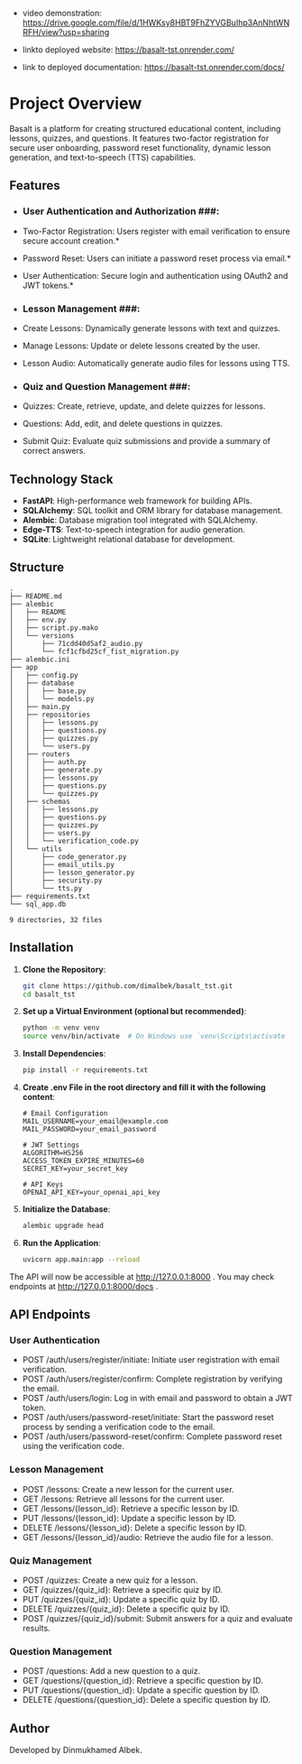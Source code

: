 - video demonstration: https://drive.google.com/file/d/1HWKsy8HBT9FhZYVGBuIhp3AnNhtWNRFH/view?usp=sharing

- linkto deployed website: https://basalt-tst.onrender.com/

- link to deployed documentation: https://basalt-tst.onrender.com/docs/

# **Project Overview**
Basalt is a platform for creating structured educational content, including lessons, quizzes, and questions. It features two-factor registration for secure user onboarding, password reset functionality, dynamic lesson generation, and text-to-speech (TTS) capabilities.

## **Features**

- ### **User Authentication and Authorization** ###:
- Two-Factor Registration: Users register with email verification to ensure secure account creation.*
- Password Reset: Users can initiate a password reset process via email.*
- User Authentication: Secure login and authentication using OAuth2 and JWT tokens.*
  
- ### **Lesson Management** ###: 
- Create Lessons: Dynamically generate lessons with text and quizzes.
- Manage Lessons: Update or delete lessons created by the user.
- Lesson Audio: Automatically generate audio files for lessons using TTS.

- ### **Quiz and Question Management** ###:
- Quizzes: Create, retrieve, update, and delete quizzes for lessons.
- Questions: Add, edit, and delete questions in quizzes.
- Submit Quiz: Evaluate quiz submissions and provide a summary of correct answers.

## **Technology Stack**

- **FastAPI**: High-performance web framework for building APIs.
- **SQLAlchemy**: SQL toolkit and ORM library for database management.
- **Alembic**: Database migration tool integrated with SQLAlchemy.
- **Edge-TTS**: Text-to-speech integration for audio generation.
- **SQLite**: Lightweight relational database for development.


## **Structure**
```
.
├── README.md
├── alembic
│   ├── README
│   ├── env.py
│   ├── script.py.mako
│   └── versions
│       ├── 71cdd40d5af2_audio.py
│       └── fcf1cfbd25cf_fist_migration.py
├── alembic.ini
├── app
│   ├── config.py
│   ├── database
│   │   ├── base.py
│   │   └── models.py
│   ├── main.py
│   ├── repositories
│   │   ├── lessons.py
│   │   ├── questions.py
│   │   ├── quizzes.py
│   │   └── users.py
│   ├── routers
│   │   ├── auth.py
│   │   ├── generate.py
│   │   ├── lessons.py
│   │   ├── questions.py
│   │   └── quizzes.py
│   ├── schemas
│   │   ├── lessons.py
│   │   ├── questions.py
│   │   ├── quizzes.py
│   │   ├── users.py
│   │   └── verification_code.py
│   └── utils
│       ├── code_generator.py
│       ├── email_utils.py
│       ├── lesson_generator.py
│       ├── security.py
│       └── tts.py
├── requirements.txt
└── sql_app.db

9 directories, 32 files
```


## **Installation**

1. **Clone the Repository**:
    ```bash
    git clone https://github.com/dimalbek/basalt_tst.git
    cd basalt_tst
    ```

2. **Set up a Virtual Environment (optional but recommended)**:
    ```bash
    python -m venv venv
    source venv/bin/activate  # On Windows use `venv\Scripts\activate
    ```

3. **Install Dependencies**:
    ```bash
    pip install -r requirements.txt
    ```


4. **Create .env File in the root directory and fill it with the following content**:
    ```
    # Email Configuration
    MAIL_USERNAME=your_email@example.com
    MAIL_PASSWORD=your_email_password

    # JWT Settings
    ALGORITHM=HS256
    ACCESS_TOKEN_EXPIRE_MINUTES=60
    SECRET_KEY=your_secret_key

    # API Keys
    OPENAI_API_KEY=your_openai_api_key
    ```

5. **Initialize the Database**:
    ```bash
    alembic upgrade head
    ```

6. **Run the Application**:
    ```bash
    uvicorn app.main:app --reload
    ```

The API will now be accessible at http://127.0.0.1:8000 .
You may check endpoints at http://127.0.0.1:8000/docs .

## **API Endpoints**
### User Authentication ###

- POST /auth/users/register/initiate: Initiate user registration with email verification.
- POST /auth/users/register/confirm: Complete registration by verifying the email.
- POST /auth/users/login: Log in with email and password to obtain a JWT token.
- POST /auth/users/password-reset/initiate: Start the password reset process by sending a verification code to the email.
- POST /auth/users/password-reset/confirm: Complete password reset using the verification code.

### Lesson Management ###

- POST /lessons: Create a new lesson for the current user.
- GET /lessons: Retrieve all lessons for the current user.
- GET /lessons/{lesson_id}: Retrieve a specific lesson by ID.
- PUT /lessons/{lesson_id}: Update a specific lesson by ID.
- DELETE /lessons/{lesson_id}: Delete a specific lesson by ID.
- GET /lessons/{lesson_id}/audio: Retrieve the audio file for a lesson.

### Quiz Management ###

- POST /quizzes: Create a new quiz for a lesson.
- GET /quizzes/{quiz_id}: Retrieve a specific quiz by ID.
- PUT /quizzes/{quiz_id}: Update a specific quiz by ID.
- DELETE /quizzes/{quiz_id}: Delete a specific quiz by ID.
- POST /quizzes/{quiz_id}/submit: Submit answers for a quiz and evaluate results.

### Question Management ###

- POST /questions: Add a new question to a quiz.
- GET /questions/{question_id}: Retrieve a specific question by ID.
- PUT /questions/{question_id}: Update a specific question by ID.
- DELETE /questions/{question_id}: Delete a specific question by ID.

## Author ##
Developed by Dinmukhamed Albek.
